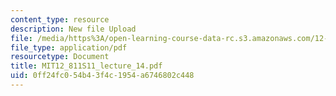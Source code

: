 ```yaml
---
content_type: resource
description: New file Upload
file: /media/https%3A/open-learning-course-data-rc.s3.amazonaws.com/12-811-tropical-meteorology-spring-2011/0ff24fc054b43f4c1954a6746802c448_MIT12_811S11_lecture_14.pdf
file_type: application/pdf
resourcetype: Document
title: MIT12_811S11_lecture_14.pdf
uid: 0ff24fc0-54b4-3f4c-1954-a6746802c448
---
```

